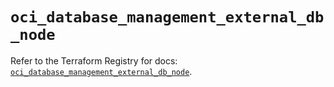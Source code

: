 # `oci_database_management_external_db_node`

Refer to the Terraform Registry for docs: [`oci_database_management_external_db_node`](https://registry.terraform.io/providers/oracle/oci/7.19.0/docs/resources/database_management_external_db_node).

